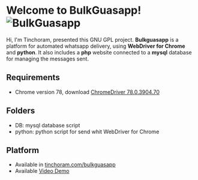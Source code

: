 # Welcome to BulkGuasapp! ![BulkGuasapp](https://tinchoram.com.ar/bulkguasapp/static/img/small_bulklogo.png)

Hi, I'm Tinchoram, presented this GNU GPL project. **Bulkguasapp** is a platform for automated whatsapp delivery, using **WebDriver for Chrome** and **python**. It also includes a **php** website connected to a **mysql** database for managing the messages sent.

## Requirements

 - Chrome version 78, download [ChromeDriver 78.0.3904.70](https://chromedriver.storage.googleapis.com/index.html?path=78.0.3904.70/)

## Folders

 - DB: mysql database script
 - python: python script for send whit WebDriver for Chrome

## Platform

 - Available in [tinchoram.com/bulkguasapp](http://tinchoram.com/bulkguasapp/)
 - Available [Video Demo](https://www.youtube.com/watch?v=OAdF0P-hlho&t=20s)
